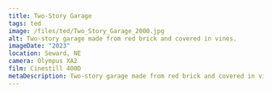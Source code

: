```yaml
---
title: Two-Story Garage
tags: ted
image: /files/ted/Two_Story_Garage_2000.jpg
alt: Two-story garage made from red brick and covered in vines.
imageDate: "2023"
location: Seward, NE
camera: Olympus XA2
film: Cinestill 400D
metaDescription: Two-story garage made from red brick and covered in vines.
---
```

